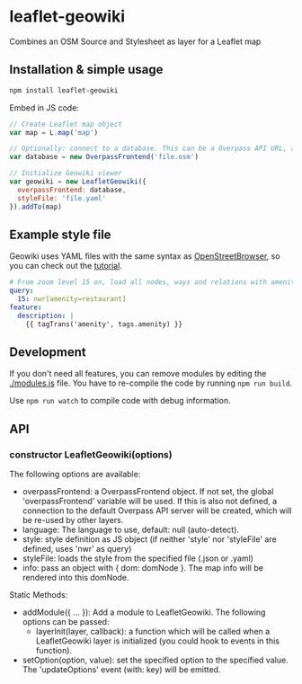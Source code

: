 # leaflet-geowiki
Combines an OSM Source and Stylesheet as layer for a Leaflet map

## Installation & simple usage
```sh
npm install leaflet-geowiki
```

Embed in JS code:
```js
// Create Leaflet map object
var map = L.map('map')

// Optionally: connect to a database. This can be a Overpass API URL, a .osm or .osm.bz2 file
var database = new OverpassFrontend('file.osm')

// Initialize Geowiki viewer
var geowiki = new LeafletGeowiki({
  overpassFrontend: database,
  styleFile: 'file.yaml'
}).addTo(map)
```

## Example style file
Geowiki uses YAML files with the same syntax as [OpenStreetBrowser](https://github.com/plepe/OpenStreetBrowser), so you can check out the [tutorial](https://github.com/plepe/openstreetbrowser-categories-examples).

```yaml
# From zoom level 15 on, load all nodes, ways and relations with amenity=restaurant.
query:
  15: nwr[amenity=restaurant]
feature:
  description: |
    {{ tagTrans('amenity', tags.amenity) }}
```

## Development
If you don't need all features, you can remove modules by editing the [./modules.js](modules.js) file. You have to re-compile the code by running `npm run build`.

Use `npm run watch` to compile code with debug information.

## API
### constructor LeafletGeowiki(options)
The following options are available:
* overpassFrontend: a OverpassFrontend object. If not set, the global 'overpassFrontend' variable will be used. If this is also not defined, a connection to the default Overpass API server will be created, which will be re-used by other layers.
* language: The language to use, default: null (auto-detect).
* style: style definition as JS object (if neither 'style' nor 'styleFile' are defined, uses 'nwr' as query)
* styleFile: loads the style from the specified file (.json or .yaml)
* info: pass an object with { dom: domNode }. The map info will be rendered into this domNode.

Static Methods:
* addModule({ ... }): Add a module to LeafletGeowiki. The following options can be passed:
  * layerInit(layer, callback): a function which will be called when a LeafletGeowiki layer is initialized (you could hook to events in this function).
* setOption(option, value): set the specified option to the specified value. The 'updateOptions' event (with: key) will be emitted.
